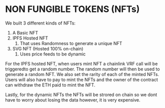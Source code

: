 # NON FUNGIBLE TOKENS (NFTs)

We built 3 different kinds of NFTs:
1. A Basic NFT
2. IPFS Hosted NFT 
   1. That uses Randomness to generate a unique NFT
3. SVG NFT (Hosted 100% on-chain) 
   1. Uses price feeds to be dynamic


For the IPFS hosted NFT, when users mint NFT a chainlink VRF call will be triggeredto get a random number. The random number will then be used to generate a random NFT. We also set the rarity of each of the minted NFTs. Users will also have to pay to mint the NFTs and the owner of the contract can withdraw the ETH paid to mint the NFT. 

Lastly, for the dynamic NFTs the NFTs will be strored on chain so we dont have to worry about losing the data however, it is very expensive. 
